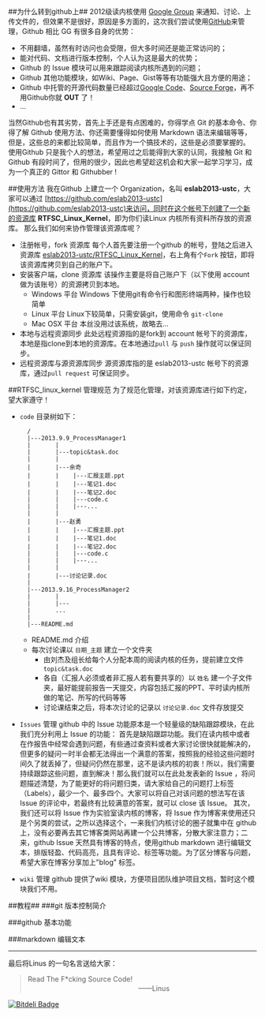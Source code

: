 ##为什么转到github上##
2012级读内核使用 [Google Group](https://groups.google.com) 来通知、讨论、上传文件的，但效果不是很好，原因是多方面的，这次我们尝试使用[GitHub](https://github.com)来管理，Github 相比 GG 有很多自身的优势：

* 不用翻墙，虽然有时访问也会受限，但大多时间还是能正常访问的；
* 能对代码、文档进行版本控制，个人认为这是最大的优势；
* Github 的 Issue 模块可以用来跟踪阅读内核所遇到的问题；
* Github 其他功能模块，如Wiki、Page、Gist等等有功能强大且方便的用途；
* Github 中托管的开源代码数量已经超过[Google Code](https://code.google.com)、[Source Forge](http://sourceforge.net/)，再不用Github你就 **OUT** 了！
* ...

当然Github也有其劣势，首先上手还是有点困难的，你得学点 Git 的基本命令、你得了解 Github 使用方法、你还需要懂得如何使用 Markdown 语法来编辑等等，但是，这些总的来都比较简单，而且作为一个搞技术的，这些是必须要掌握的。
使用Github 只是我个人的想法，希望用过之后能得到大家的认同，我接触 Git 和 Github 有段时间了，但用的很少，因此也希望趁这机会和大家一起学习学习，成为一个真正的 Gittor 和 Githubber !

##使用方法
我在Github 上建立一个 Organization，名叫 **eslab2013-ustc**，大家可以通过 [https://github.com/eslab2013-ustc](https://github.com/eslab2013-ustc)来访问，同时在这个帐号下创建了一个新的资源库 **RTFSC_Linux_Kernel**，即为你们读Linux 内核所有资料所存放的资源库。
那么我们如何来协作管理该资源库呢？

* 注册帐号，fork 资源库
每个人首先要注册一个github 的帐号，登陆之后进入资源库 [eslab2013-ustc/RTFSC_Linux_Kernel](https://github.com/eslab2013-ustc/RTFSC_Linux_Kernel)，右上角有个`Fork` 按钮，即将该资源库拷贝到自己的账户下。
* 安装客户端，clone 资源库
该操作主要是将自己账户下（以下使用 account 做为该账号）的资源拷贝到本地。
	* Windows 平台
	Windows 下使用git有命令行和图形终端两种，操作也较简单
	* Linux 平台
	Linux下较简单，只需安装git，使用命令 `git-clone`
	* Mac OSX 平台
	本丝没用过该系统，故略去...
* 本地与远程资源同步
	此处远程资源指的是fork到 account 帐号下的资源库，本地是指clone到本地的资源库。在本地通过`pull` 与 `push` 操作就可以保证同步。
* 远程资源库与源资源库同步
	源资源库指的是 eslab2013-ustc 帐号下的资源库，通过`pull request` 可保证同步。


##RTFSC_linux_kernel 管理规范
为了规范化管理，对该资源库进行如下约定，望大家遵守！

* `code` 目录树如下：

		/
		|---2013.9.9_ProcessManager1
		|		|
		|		|---topic&task.doc
		|		|
		|       |---余奇
		|       |    |---汇报主题.ppt
		|       |    |---笔记1.doc
		|       |    |---笔记2.doc
		|		|	 |---code.c
		|		|	 |---...
		|		|
		|       |---赵勇
		|       |    |---汇报主题.ppt
		|       |    |---笔记1.doc
		|       |    |---笔记2.doc
		|		|	 |---code.c
		|		|	 |---...
		|		|
		|		|---讨论记录.doc
		|
		|---2013.9.16_ProcessManager2
		|		|
		|  		|---
		|		...
		|
		|---README.md

	* README.md  介绍
	* 每次讨论课以 `日期_主题` 建立一个文件夹
		* 由刘杰及组长给每个人分配本周的阅读内核的任务，提前建立文件 `topic&task.doc`
		* 各自（汇报人必须或者非汇报人若有要共享的）以 `姓名` 建一个子文件夹，最好能提前报告一天提交，内容包括汇报的PPT、平时读内核所做的笔记、所写的代码等等
		* 讨论课结束之后，将本次讨论的记录以 `讨论记录.doc` 文件存放提交


* `Issues` 管理
github 中的 Issue 功能原本是一个轻量级的缺陷跟踪模块，在此我们充分利用上 Issue 的功能：
首先是缺陷跟踪功能。我们在读内核中或者在作报告中经常会遇到问题，有些通过查资料或者大家讨论很快就能解决的，但更多的疑问一时半会都无法得出一个满意的答案，按照我的经验这些问题时间久了就丢掉了，但疑问仍然在那里，这不是读内核的初衷！所以，我们需要持续跟踪这些问题，直到解决！那么我们就可以在此处发表新的 Issue ，将问题描述清楚，为了能更好的将问题归类，请大家给自己的问题打上标签（Labels），最少一个、最多四个。大家可以将自己对该问题的想法写在该 Issue 的评论中，若最终有比较满意的答案，就可以 close 该 Issue。
其次，我们还可以将 Issue 作为实验室读内核的博客，将 Issue 作为博客来使用还只是个另类的尝试，之所以选择这个，一来我们内核讨论的圈子就集中在 github 上，没有必要再去其它博客类网站再建一个公共博客，分散大家注意力；二来，github Issue 天然具有博客的特点，使用github markdown 进行编辑文本，排版轻盈、代码高亮，且具有评论、标签等功能。为了区分博客与问题，希望大家在博客分享加上"blog" 标签。


* `wiki` 管理
github 提供了wiki 模块，方便项目团队维护项目文档，暂时这个模块我们不用。


##教程##
###git 版本控制简介


###github 基本功能


###markdown 编辑文本


---
最后将Linus 的一句名言送给大家：
>Read The F*cking Source Code!
>　　　　　　　　　　　　　　　　——Linus

[![Bitdeli Badge](https://d2weczhvl823v0.cloudfront.net/eslab2013-ustc/rtfsc_linux_kernel/trend.png)](https://bitdeli.com/free "Bitdeli Badge")
